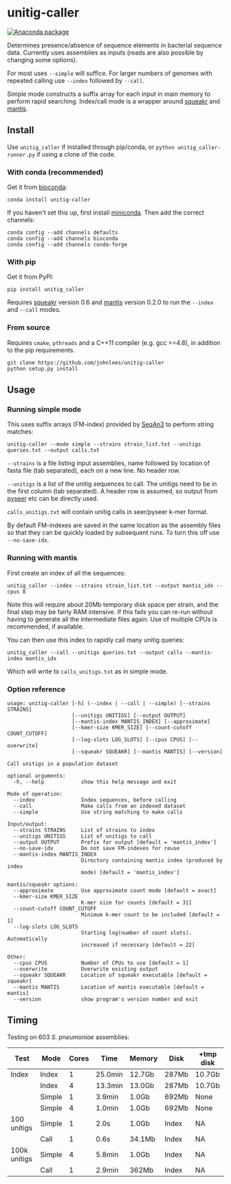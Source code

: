 # unitig-caller
[![Anaconda package](https://anaconda.org/bioconda/unitig-caller/badges/version.svg)](https://anaconda.org/bioconda/unitig-caller)

Determines presence/absence of sequence elements in bacterial sequence
data. Currently uses assemblies as inputs (reads are also possible by changing
some options).

For most uses `--simple` will suffice. For larger numbers
of genomes with repeated calling use `--index` followed by `--call`.

Simple mode constructs a suffix array for each input in main memory to
perform rapid searching.
Index/call mode is a wrapper around [squeakr](https://github.com/splatlab/squeakr)
and [mantis](https://github.com/splatlab/mantis).

## Install

Use `unitig_caller` if installed through pip/conda, or
`python unitig_caller-runner.py` if using a clone of the code.

### With conda (recommended)
Get it from [bioconda](http://bioconda.github.io/):
```
conda install unitig-caller
```

If you haven't set this up, first install
[miniconda](https://docs.conda.io/en/latest/miniconda.html). Then
add the correct channels:
```
conda config --add channels defaults
conda config --add channels bioconda
conda config --add channels conda-forge
```

### With pip
Get it from PyPI:
```
pip install unitig_caller
```

Requires [squeakr](https://github.com/splatlab/squeakr) version 0.6
and [mantis](https://github.com/splatlab/mantis) version 0.2.0 to run
the `--index` and `--call` modes.

### From source
Requires `cmake`, `pthreads` and a C++11 compiler (e.g. gcc >=4.8), in addition
to the pip requirements.
```
git clone https://github.com/johnlees/unitig-caller
python setup.py install
```

## Usage

### Running simple mode
This uses suffix arrays (FM-index) provided by [SeqAn3](https://www.seqan.de/) to perform
string matches:
```
unitig-caller --mode simple --strains strain_list.txt --unitigs queries.txt --output calls.txt
```

`--strains` is a file listing input assemblies, name followed by location
of fasta file (tab separated), each on a new line. No header row.

`--unitigs` is a list of the unitig sequences to call. The unitigs need
to be in the first column (tab separated). A header row is assumed, so
output from [pyseer](https://github.com/mgalardini/pyseer) etc can be directly used.

`calls_unitigs.txt` will contain unitig calls in seer/pyseer k-mer format.

By default FM-indexes are saved in the same location as the assembly files so that they can
be quickly loaded by subsequent runs. To turn this off use `--no-save-idx`.

### Running with mantis
First create an index of all the sequences:
```
unitig_caller --index --strains strain_list.txt --output mantis_idx --cpus 8
```
Note this will require about 20Mb temporary disk space per strain, and the final step
may be fairly RAM intensive. If this fails you can re-run without having to
generate all the intermediate files again. Use of multiple CPUs is recommended, if available.

You can then use this index to rapidly call many unitig queries:
```
unitig_caller --call --unitigs queries.txt --output calls --mantis-index mantis_idx
```
Which will write to `calls_unitigs.txt` as in simple mode.

### Option reference
```
usage: unitig-caller [-h] (--index | --call | --simple) [--strains STRAINS]
                     [--unitigs UNITIGS] [--output OUTPUT]
                     [--mantis-index MANTIS_INDEX] [--approximate]
                     [--kmer-size KMER_SIZE] [--count-cutoff COUNT_CUTOFF]
                     [--log-slots LOG_SLOTS] [--cpus CPUS] [--overwrite]
                     [--squeakr SQUEAKR] [--mantis MANTIS] [--version]

Call unitigs in a population dataset

optional arguments:
  -h, --help            show this help message and exit

Mode of operation:
  --index               Index sequences, before calling
  --call                Make calls from an indexed dataset
  --simple              Use string matching to make calls

Input/output:
  --strains STRAINS     List of strains to index
  --unitigs UNITIGS     List of unitigs to call
  --output OUTPUT       Prefix for output [default = 'mantis_index']
  --no-save-idx         Do not save FM-indexes for reuse
  --mantis-index MANTIS_INDEX
                        Directory containing mantis index (produced by index
                        mode) [default = 'mantis_index']

mantis/squeakr options:
  --approximate         Use approximate count mode [default = exact]
  --kmer-size KMER_SIZE
                        K-mer size for counts [default = 31]
  --count-cutoff COUNT_CUTOFF
                        Minimum k-mer count to be included [default = 1]
  --log-slots LOG_SLOTS
                        Starting log(number of count slots). Automatically
                        increased if necessary [default = 22]

Other:
  --cpus CPUS           Number of CPUs to use [default = 1]
  --overwrite           Overwrite existing output
  --squeakr SQUEAKR     Location of squeakr executable [default = squeakr]
  --mantis MANTIS       Location of mantis executable [default = mantis]
  --version             show program's version number and exit
```

## Timing
Testing on 603 *S. pneumoniae* assemblies:

| Test          | Mode          | Cores | Time    | Memory | Disk  | +tmp disk |
| ------------- | ------------- |-------|---------|--------|-------|---------- |
| Index         | Index         | 1     | 25.0min | 12.7Gb | 287Mb | 10.7Gb    |
|               | Index         | 4     | 13.3min | 13.0Gb | 287Mb | 10.7Gb    |
|               | Simple        | 1     | 3.9min  | 1.0Gb  | 692Mb | None      |
|               | Simple        | 4     | 1.0min  | 1.0Gb  | 692Mb | None      |
| 100 unitigs   | Simple        | 1     | 2.0s    | 1.0Gb  | Index | NA        |
|               | Call          | 1     | 0.6s    | 34.1Mb | Index | NA        |
| 100k unitigs  | Simple        | 4     | 5.8min  | 1.0Gb  | Index | NA        |
|               | Call          | 1     | 2.9min  | 362Mb  | Index | NA        |